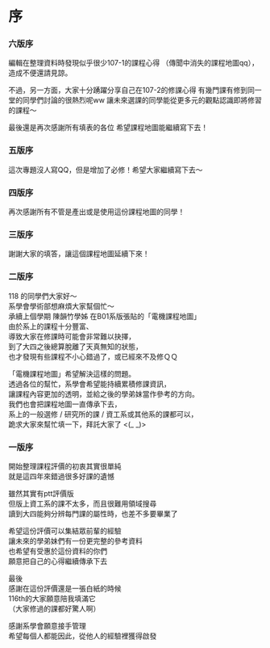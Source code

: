 # 序

### 六版序

編輯在整理資料時發現似乎很少107-1的課程心得 
（傳聞中消失的課程地圖qq），造成不便還請見諒。 
 
不過，另一方面，大家十分踴躍分享自己在107-2的修課心得 
有幾門課有修到同一堂的同學們討論的很熱烈呢ww 
讓未來選課的同學能從更多元的觀點認識即將修習的課程～ 
 
最後還是再次感謝所有填表的各位 
希望課程地圖能繼續寫下去！ 
 
### 五版序

這次專題沒人寫QQ，但是增加了必修！希望大家繼續寫下去～

### 四版序

再次感謝所有不管是產出或是使用這份課程地圖的同學！

### 三版序

謝謝大家的填答，讓這個課程地圖延續下來！

### 二版序

118 的同學們大家好～  
系學會學術部想麻煩大家幫個忙～  
承續上個學期 陳韻竹學姊 在B01系版張貼的「電機課程地圖」  
由於系上的課程十分豐富、  
導致大家在修課時可能會非常難以抉擇，  
到了大四之後總算脫離了天真無知的狀態，  
也才發現有些課程不小心錯過了，或已經來不及修ＱＱ  

「電機課程地圖」希望解決這樣的問題。  
透過各位的幫忙，系學會希望能持續累積修課資訊，  
讓課程內容更加的透明，並給之後的學弟妹當作參考的方向。  
我們也會把課程地圖一直傳承下去，  
系上的一般選修 / 研究所的課 / 資工系或其他系的課都可以，  
跪求大家來幫忙填一下，拜託大家了 &lt;\(\_ \_\)&gt;  
  
### 一版序

開始整理課程評價的初衷其實很單純  
就是這四年來錯過很多好課的遺憾  
  
雖然其實有ptt評價版  
但版上資工系的課不太多，而且很難用領域搜尋  
讀到大四能夠分辨每門課的屬性時，也差不多要畢業了  
  
希望這份評價可以集結眾前輩的經驗  
讓未來的學弟妹們有一份更完整的參考資料  
也希望有受惠於這份資料的你們  
願意把自己的心得繼續傳承下去  
  
最後  
感謝在這份評價還是一張白紙的時候  
116th的大家願意陪我填滿它  
（大家修過的課都好驚人啊）  
  
感謝系學會願意接手管理  
希望每個人都能因此，從他人的經驗裡獲得啟發  


